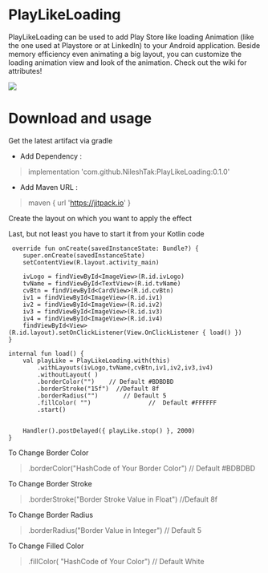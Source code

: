 # PlayLikeLoading 
 
 PlayLikeLoading can be used to add Play Store like loading Animation (like the one used at Playstore or at LinkedIn) to your Android application. Beside memory efficiency even animating a big layout, you can customize the loading animation view and look of the animation. Check out the wiki for attributes!
 
 ![](20191012_154113.gif)
 
 # Download and usage
 
 Get the latest artifact via gradle
 
  * Add Dependency :
 > implementation 'com.github.NileshTak:PlayLikeLoading:0.1.0'
 
  * Add Maven URL :
 > maven { url 'https://jitpack.io' }
 
 Create the layout on which you want to apply the effect
   
 Last, but not least you have to start it from your Kotlin code 

     override fun onCreate(savedInstanceState: Bundle?) {
        super.onCreate(savedInstanceState)
        setContentView(R.layout.activity_main)

        ivLogo = findViewById<ImageView>(R.id.ivLogo)
        tvName = findViewById<TextView>(R.id.tvName)
        cvBtn = findViewById<CardView>(R.id.cvBtn)
        iv1 = findViewById<ImageView>(R.id.iv1)
        iv2 = findViewById<ImageView>(R.id.iv2)
        iv3 = findViewById<ImageView>(R.id.iv3)
        iv4 = findViewById<ImageView>(R.id.iv4)
        findViewById<View>(R.id.layout).setOnClickListener(View.OnClickListener { load() })
    }

    internal fun load() {
        val playLike = PlayLikeLoading.with(this)
            .withLayouts(ivLogo,tvName,cvBtn,iv1,iv2,iv3,iv4)
            .withoutLayout( )
            .borderColor("")    // Default #BDBDBD
            .borderStroke("15f")  //Default 8f
            .borderRadius("")       // Default 5
            .fillColor( "")                //  Default #FFFFFF
            .start()


        Handler().postDelayed({ playLike.stop() }, 2000)
    }
 
 To Change Border Color
 
 >  .borderColor("HashCode of Your Border Color")    // Default #BDBDBD
 
 To Change Border Stroke
 
 >  .borderStroke("Border Stroke Value in Float")  //Default 8f
 
 To Change Border Radius
 
 > .borderRadius("Border Value in Integer")       // Default 5
 
 To Change Filled Color
 
 > .fillColor( "HashCode of Your Color")      //  Default White
 
 
 


 
 
